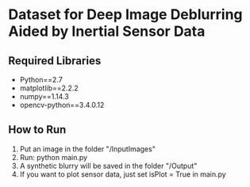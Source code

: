 # Dataset for Deep Image Deblurring Aided by Inertial Sensor Data

## Required Libraries
- Python==2.7
- matplotlib==2.2.2
- numpy==1.14.3
- opencv-python==3.4.0.12

## How to Run
1. Put an image in the folder "/InputImages"
2. Run: python main.py
3. A synthetic blurry will be saved in the folder "/Output"
4. If you want to plot sensor data, just set isPlot = True in main.py


